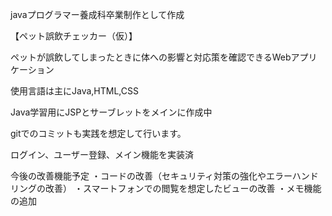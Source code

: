 javaプログラマー養成科卒業制作として作成

【ペット誤飲チェッカー（仮）】

ペットが誤飲してしまったときに体への影響と対応策を確認できるWebアプリケーション

使用言語は主にJava,HTML,CSS

Java学習用にJSPとサーブレットをメインに作成中

gitでのコミットも実践を想定して行います。

ログイン、ユーザー登録、メイン機能を実装済

今後の改善機能予定
・コードの改善（セキュリティ対策の強化やエラーハンドリングの改善）
・スマートフォンでの閲覧を想定したビューの改善
・メモ機能の追加
